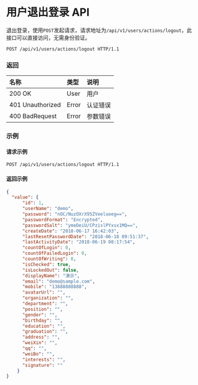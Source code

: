 # 用户退出登录 API

退出登录，使用`POST`发起请求，请求地址为`/api/v1/users/actions/logout`，此接口可以直接访问，无需身份验证。

```
POST /api/v1/users/actions/logout HTTP/1.1
```

### 返回

| 名称 | 类型 | 说明 |
| :----- | :----- | :----- |
|200 OK	|User	|用户|
|401 Unauthorized	|Error	|认证错误|
|400 BadRequest	|Error	|参数错误|

### 示例

#### 请求示例

```
POST /api/v1/users/actions/logout HTTP/1.1
```

#### 返回示例

```json
{
  "value": {
      "id": 1,
      "userName": "demo",
      "password": "nOC/NuzOXrX95ZVeeluoeg==",
      "passwordFormat": "Encrypted",
      "passwordSalt": "ymeDeiU/CPzislPYxsx1MQ==",
      "createDate": "2018-06-17 16:42:03",
      "lastResetPasswordDate": "2018-06-18 09:51:37",
      "lastActivityDate": "2018-06-19 08:17:54",
      "countOfLogin": 0,
      "countOfFailedLogin": 0,
      "countOfWriting": 0,
      "isChecked": true,
      "isLockedOut": false,
      "displayName": "演示",
      "email": "demo@sample.com",
      "mobile": "13888888888",
      "avatarUrl": "",
      "organization": "",
      "department": "",
      "position": "",
      "gender": "",
      "birthday": "",
      "education": "",
      "graduation": "",
      "address": "",
      "weiXin": "",
      "qq": "",
      "weiBo": "",
      "interests": "",
      "signature": ""
    }
}
```